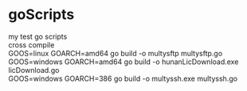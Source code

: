 # goScripts
my test go scripts  
cross compile  
GOOS=linux GOARCH=amd64 go build -o multysftp multysftp.go  
GOOS=windows GOARCH=amd64 go build -o hunanLicDownload.exe licDownload.go  
GOOS=windows GOARCH=386 go build -o multyssh.exe multyssh.go   
